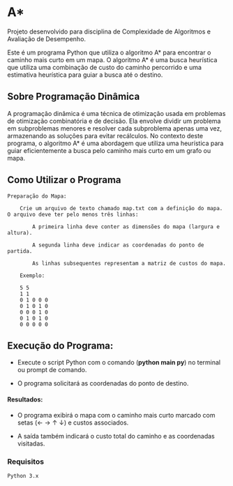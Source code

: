 # A*

Projeto desenvolvido para disciplina de Complexidade de Algoritmos e Avaliação de Desempenho. 

Este é um programa Python que utiliza o algoritmo A* para encontrar o caminho mais curto em um mapa. O algoritmo A* é uma busca heurística que utiliza uma combinação de custo do caminho percorrido e uma estimativa heurística para guiar a busca até o destino.

## Sobre Programação Dinâmica

A programação dinâmica é uma técnica de otimização usada em problemas de otimização combinatória e de decisão. Ela envolve dividir um problema em subproblemas menores e resolver cada subproblema apenas uma vez, armazenando as soluções para evitar recálculos. No contexto deste programa, o algoritmo A* é uma abordagem que utiliza uma heurística para guiar eficientemente a busca pelo caminho mais curto em um grafo ou mapa.

## Como Utilizar o Programa

    Preparação do Mapa:

        Crie um arquivo de texto chamado map.txt com a definição do mapa. O arquivo deve ter pelo menos três linhas:
           
            A primeira linha deve conter as dimensões do mapa (largura e altura).
            
            A segunda linha deve indicar as coordenadas do ponto de partida.
            
            As linhas subsequentes representam a matriz de custos do mapa.

        Exemplo:

        5 5
        1 1
        0 1 0 0 0
        0 1 0 1 0
        0 0 0 1 0
        0 1 0 1 0
        0 0 0 0 0

## Execução do Programa:
   
* Execute o script Python com o comando (**python main py**) no terminal ou prompt de comando. 
    
* O programa solicitará as coordenadas do ponto de destino.

#### Resultados:
       
* O programa exibirá o mapa com o caminho mais curto marcado com setas (← → ↑ ↓) e custos associados.
        
* A saída também indicará o custo total do caminho e as coordenadas visitadas.

### Requisitos

    Python 3.x

